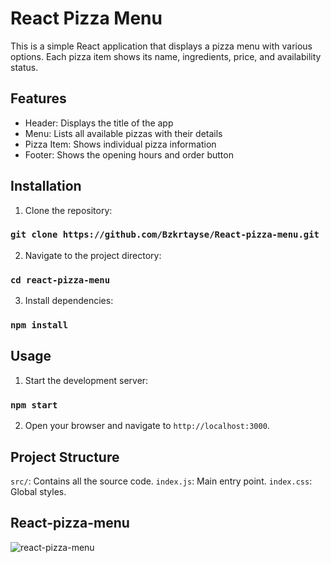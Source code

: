 # React Pizza Menu

This is a simple React application that displays a pizza menu with various options. Each pizza item shows its name, ingredients, price, and availability status.

## Features

- Header: Displays the title of the app
- Menu: Lists all available pizzas with their details
- Pizza Item: Shows individual pizza information
- Footer: Shows the opening hours and order button

## Installation

1. Clone the repository:

### `git clone https://github.com/Bzkrtayse/React-pizza-menu.git`

2. Navigate to the project directory:

### `cd react-pizza-menu`

3. Install dependencies:

### `npm install`

## Usage

1. Start the development server:

### `npm start`

2. Open your browser and navigate to `http://localhost:3000`.

## Project Structure

`src/`: Contains all the source code.
`index.js`: Main entry point.
`index.css`: Global styles.

## React-pizza-menu
![react-pizza-menu](https://github.com/user-attachments/assets/698011e3-4d61-4b56-a2d7-b5053abff936)
